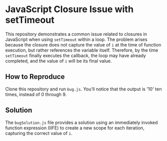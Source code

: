 # JavaScript Closure Issue with setTimeout

This repository demonstrates a common issue related to closures in JavaScript when using `setTimeout` within a loop.  The problem arises because the closure does not capture the value of `i` at the time of function execution, but rather references the variable itself.  Therefore, by the time `setTimeout` finally executes the callback, the loop may have already completed, and the value of `i` will be its final value.

## How to Reproduce

Clone this repository and run `bug.js`. You'll notice that the output is '10' ten times, instead of 0 through 9.

## Solution

The `bugSolution.js` file provides a solution using an immediately invoked function expression (IIFE) to create a new scope for each iteration, capturing the correct value of `i`. 